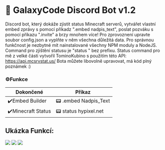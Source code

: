 # 🤖 GalaxyCode Discord Bot v1.2
Discord bot, který dokáže zjistit status Minecraft serverů, vytvářet vlastní embed zprávy s pomocí příkadz ".embed nadpis_text", poslat pozváku s pomocí příkazu ".invite" a brzy mnohem více! Pro zprovoznení upravte soubor config.json a vyplňte v něm všechna důležitá data. Pro správnou funkčnost je nezbytné mít nainstalované všechny NPM moduly a NodeJS. Command pro zjištění statusu je "status <adresa>" bez prefixu. Status command pro mě z velké části vytvořil TominoKubino s použitím této API: https://api.mcsrvstat.us/ Bota můžete libovolně upravovat, má kód plný poznámek :)
  
  ### ⚙️Funkce
                    
Dokončené  | Příkaz
------------- | -------------
✔️Embed Builder  | 📟 .embed Nadpis_Text
✔️Minecraft Status  | 📟 status hypixel.net 
  
  ## Ukázka Funkcí:
  
![](https://media.discordapp.net/attachments/865982224607871006/891044704781733908/screen.png)
![](https://media.discordapp.net/attachments/890254928621219850/891429540314902558/help.png)
![](https://media.discordapp.net/attachments/890254928621219850/891429538419081266/invite.png)
